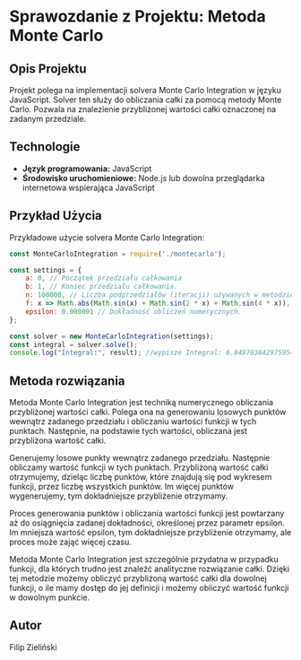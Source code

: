 # Sprawozdanie z Projektu: Metoda Monte Carlo

## Opis Projektu

Projekt polega na implementacji solvera Monte Carlo Integration w języku JavaScript. Solver ten służy do obliczania całki za pomocą metody Monte Carlo. Pozwala na znalezienie przybliżonej wartości całki oznaczonej na zadanym przedziale.

## Technologie

- **Język programowania:** JavaScript
- **Środowisko uruchomieniowe:** Node.js lub dowolna przeglądarka internetowa wspierająca JavaScript


## Przykład Użycia
Przykładowe użycie solvera Monte Carlo Integration:
```js
const MonteCarloIntegration = require('./montecarlo');

const settings = {
    a: 0, // Początek przedziału całkowania
    b: 1, // Koniec przedziału całkowania.
    n: 100000, // Liczba podprzedziałów (iteracji) używanych w metodzie numerycznej.
    f: x => Math.abs(Math.sin(x) + Math.sin(2 * x) + Math.sin(4 * x)), // zadana funkcja 
    epsilon: 0.000001 // Dokładność obliczeń numerycznych.
};

const solver = new MonteCarloIntegration(settings);
const integral = solver.solve();
console.log("Integral:", result); //wypisze Integral: 6.849703842975954
```

## Metoda rozwiązania
Metoda Monte Carlo Integration jest techniką numerycznego obliczania przybliżonej wartości całki. Polega ona na generowaniu losowych punktów wewnątrz zadanego przedziału i obliczaniu wartości funkcji w tych punktach. Następnie, na podstawie tych wartości, obliczana jest przybliżona wartość całki.

Generujemy losowe punkty wewnątrz zadanego przedziału. Następnie obliczamy wartość funkcji w tych punktach. Przybliżoną wartość całki otrzymujemy, dzieląc liczbę punktów, które znajdują się pod wykresem funkcji, przez liczbę wszystkich punktów. Im więcej punktów wygenerujemy, tym dokładniejsze przybliżenie otrzymamy.

Proces generowania punktów i obliczania wartości funkcji jest powtarzany aż do osiągnięcia zadanej dokładności, określonej przez parametr epsilon. Im mniejsza wartość epsilon, tym dokładniejsze przybliżenie otrzymamy, ale proces może zająć więcej czasu.

Metoda Monte Carlo Integration jest szczególnie przydatna w przypadku funkcji, dla których trudno jest znaleźć analityczne rozwiązanie całki. Dzięki tej metodzie możemy obliczyć przybliżoną wartość całki dla dowolnej funkcji, o ile mamy dostęp do jej definicji i możemy obliczyć wartość funkcji w dowolnym punkcie.

## Autor
Filip Zieliński
